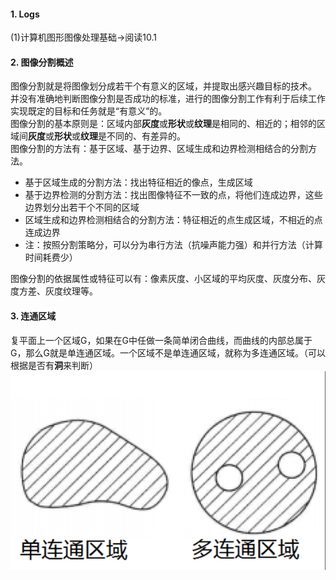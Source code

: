 #### 1. Logs  
(1)计算机图形图像处理基础->阅读10.1  
#### 2. 图像分割概述   
图像分割就是将图像划分成若干个有意义的区域，并提取出感兴趣目标的技术。  
并没有准确地判断图像分割是否成功的标准，进行的图像分割工作有利于后续工作实现既定的目标和任务就是“有意义”的。  
图像分割的基本原则是：区域内部**灰度**或**形状**或**纹理**是相同的、相近的；相邻的区域间**灰度**或**形状**或**纹理**是不同的、有差异的。  
图像分割的方法有：基于区域、基于边界、区域生成和边界检测相结合的分割方法。  
- 基于区域生成的分割方法：找出特征相近的像点，生成区域
- 基于边界检测的分割方法：找出图像特征不一致的点，将他们连成边界，这些边界划分出若干个不同的区域
- 区域生成和边界检测相结合的分割方法：特征相近的点生成区域，不相近的点连成边界
- 注：按照分割策略分，可以分为串行方法（抗噪声能力强）和并行方法（计算时间耗费少）    

图像分割的依据属性或特征可以有：像素灰度、小区域的平均灰度、灰度分布、灰度方差、灰度纹理等。  
#### 3. 连通区域
复平面上一个区域G，如果在G中任做一条简单闭合曲线，而曲线的内部总属于G，那么G就是单连通区域。一个区域不是单连通区域，就称为多连通区域。（可以根据是否有**洞**来判断）  
![alt](imgs/TIM截图20191221133249.png)
